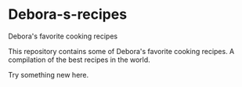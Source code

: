 # Debora-s-recipes
Debora's favorite cooking recipes

This repository contains some of Debora's favorite cooking recipes. A compilation of the best recipes in the world.

Try something new here.